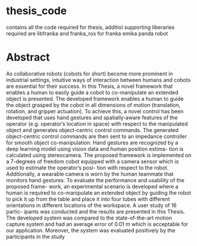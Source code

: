 # thesis_code
contains all the code required for thesis, additiol supporting liberaries required are libfranka and franka_ros for franka emika panda robot
# Abstract
As collaborative robots (cobots for short) become more prominent in industrial settings,
intuitive ways of interaction between humans and cobots are essential for their success. In this
Thesis, a novel framework that enables a human to easily guide a cobot to co-manipulate an
extended object is presented. The developed framework enables a human to guide the object
grasped by the cobot in all dimensions of motion (translation, rotation, and gripper actuation).
To achieve this, a novel control has been developed that uses hand gestures and spatially-aware
features of the operator (e.g. operator’s location in space) with respect to the manipulated
object and generates object-centric control commands. The generated object-centric control
commands are then sent to an impedance controller for smooth object co-manipulation. Hand
gestures are recognized by a deep learning model using vision data and human position estima-
tion is calculated using stereocamera. The proposed framework is implemented on a 7-degrees
of freedom cobot equipped with a camera sensor which is used to estimate the operator’s posi-
tion with respect to the robot. Additionally, a wearable camera is worn by the human teammate
that monitors hand gestures. To evaluate the performance and usability of the proposed frame-
work, an experimental scenario is developed where a human is required to co-manipulate an
extended object by guiding the robot to pick it up from the table and place it into four tubes
with different orientations in different locations of the workspace. A user study of 16 partic-
ipants was conducted and the results are presented in this Thesis. The developed system was
compared to the state-of-the-art motion capture system and had an average error of 0.01 m
which is acceptable for our application. Moreover, the system was evaluated positively by the
participants in the study
